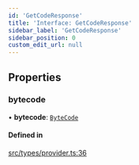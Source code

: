 ```yaml
---
id: 'GetCodeResponse'
title: 'Interface: GetCodeResponse'
sidebar_label: 'GetCodeResponse'
sidebar_position: 0
custom_edit_url: null
---
```


## Properties

### bytecode

• **bytecode**: [`ByteCode`](../modules.md#bytecode)

#### Defined in

[src/types/provider.ts:36](https://github.com/starknet-io/starknet.js/blob/develop/src/types/provider.ts#L36)
